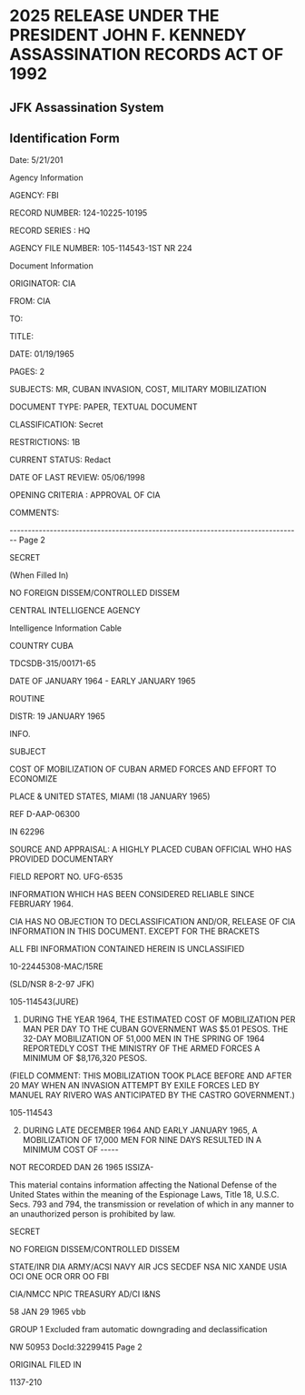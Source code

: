 # 2025 RELEASE UNDER THE PRESIDENT JOHN F. KENNEDY ASSASSINATION RECORDS ACT OF 1992
## JFK Assassination System
## Identification Form
Date: 5/21/201

Agency Information

AGENCY: FBI

RECORD NUMBER: 124-10225-10195

RECORD SERIES : HQ

AGENCY FILE NUMBER: 105-114543-1ST NR 224

Document Information

ORIGINATOR: CIA

FROM: CIA

TO:

TITLE:

DATE: 01/19/1965

PAGES: 2

SUBJECTS: MR, CUBAN INVASION, COST, MILITARY MOBILIZATION

DOCUMENT TYPE: PAPER, TEXTUAL DOCUMENT

CLASSIFICATION: Secret

RESTRICTIONS: 1B

CURRENT STATUS: Redact

DATE OF LAST REVIEW: 05/06/1998

OPENING CRITERIA : APPROVAL OF CIA

COMMENTS:


-------------------------------------------------------------------------------- Page 2

SECRET

(When Filled In)

NO FOREIGN DISSEM/CONTROLLED DISSEM

CENTRAL INTELLIGENCE AGENCY

Intelligence Information Cable

COUNTRY CUBA

TDCSDB-315/00171-65

DATE OF JANUARY 1964 - EARLY JANUARY 1965

ROUTINE

DISTR: 19 JANUARY 1965

INFO.

SUBJECT

COST OF MOBILIZATION OF CUBAN ARMED FORCES
AND EFFORT TO ECONOMIZE

PLACE & UNITED STATES, MIAMI (18 JANUARY 1965)

REF D-AAP-06300

IN 62296

SOURCE AND APPRAISAL: A HIGHLY PLACED CUBAN OFFICIAL WHO HAS PROVIDED DOCUMENTARY

FIELD REPORT NO. UFG-6535

INFORMATION WHICH HAS BEEN CONSIDERED RELIABLE SINCE FEBRUARY 1964.

CIA HAS NO OBJECTION TO
DECLASSIFICATION AND/OR,
RELEASE OF CIA INFORMATION
IN THIS DOCUMENT. EXCEPT FOR THE BRACKETS

ALL FBI INFORMATION CONTAINED
HEREIN IS UNCLASSIFIED

10-22445308-MAC/15RE

(SLD/NSR 8-2-97 JFK)

105-114543(JURE)

1. DURING THE YEAR 1964, THE ESTIMATED COST OF MOBILIZATION PER
   MAN PER DAY TO THE CUBAN GOVERNMENT WAS $5.01 PESOS. THE 32-DAY
   MOBILIZATION OF 51,000 MEN IN THE SPRING OF 1964 REPORTEDLY COST
   THE MINISTRY OF THE ARMED FORCES A MINIMUM OF $8,176,320 PESOS.

(FIELD COMMENT: THIS MOBILIZATION TOOK PLACE BEFORE AND AFTER 20
MAY WHEN AN INVASION ATTEMPT BY EXILE FORCES LED BY MANUEL RAY RIVERO
WAS ANTICIPATED BY THE CASTRO GOVERNMENT.)

105-114543

2. DURING LATE DECEMBER 1964 AND EARLY JANUARY 1965, A MOBILIZATION OF 17,000 MEN FOR NINE DAYS RESULTED IN A MINIMUM COST OF -----

NOT RECORDED DAN 26 1965 ISSIZA-

This material contains information affecting the National Defense of the United States within the meaning of the Espionage
Laws, Title 18, U.S.C. Secs. 793 and 794, the transmission or revelation of which in any manner to an unauthorized person is prohibited by law.

SECRET

NO FOREIGN DISSEM/CONTROLLED DISSEM

STATE/INR DIA ARMY/ACSI NAVY AIR JCS SECDEF NSA NIC XANDE USIA OCI ONE OCR ORR OO FBI

CIA/NMCC NPIC TREASURY AD/CI I&NS

58 JAN 29 1965
vbb

GROUP 1
Excluded fram automatic downgrading and declassification

NW 50953 DocId:32299415 Page 2

ORIGINAL FILED IN

1137-210
